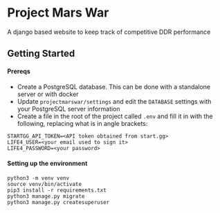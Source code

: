# Project Mars War
A django based website to keep track of competitive DDR performance

## Getting Started
#### Prereqs
- Create a PostgreSQL database. This can be done with a standalone server or with docker
- Update `projectmarswar/settings` and edit the `DATABASE` settings with your PostgreSQL server information
- Create a file in the root of the project called `.env` and fill it in with the following, replacing what is in angle brackets:
```
STARTGG_API_TOKEN=<API token obtained from start.gg>
LIFE4_USER=<your email used to sign it>
LIFE4_PASSWORD=<your password>
```

#### Setting up the environment
```
python3 -m venv venv
source venv/bin/activate
pip3 install -r requirements.txt
python3 manage.py migrate
python3 manage.py createsuperuser
```